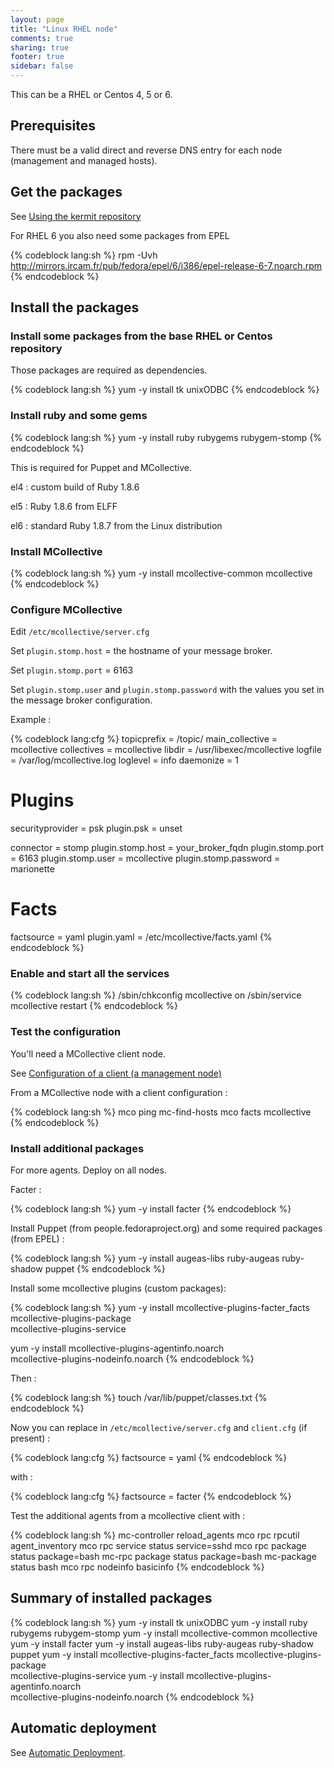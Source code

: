 ```yaml
---
layout: page
title: "Linux RHEL node"
comments: true
sharing: true
footer: true
sidebar: false 
---
```


This can be a RHEL or Centos 4, 5 or 6.

## Prerequisites

There must be a valid direct and reverse DNS entry for each node (management
and managed hosts).


## Get the packages

See [Using the kermit repository](/doc/using_the_repo.html)

<div class="important" markdown='1'>
For RHEL 6 you also need some packages from EPEL
</div>

{% codeblock lang:sh %}
rpm -Uvh http://mirrors.ircam.fr/pub/fedora/epel/6/i386/epel-release-6-7.noarch.rpm
{% endcodeblock %}


## Install the packages

### Install some packages from the base RHEL or Centos repository

Those packages are required as dependencies.

{% codeblock lang:sh %}
yum -y install tk unixODBC
{% endcodeblock %}


### Install ruby and some gems

{% codeblock lang:sh %}
yum -y install ruby rubygems rubygem-stomp
{% endcodeblock %}


This is required for Puppet and MCollective.

el4 : custom build of Ruby 1.8.6

el5 : Ruby 1.8.6 from ELFF

el6 : standard Ruby 1.8.7 from the Linux distribution


### Install MCollective

{% codeblock lang:sh %}
yum -y install mcollective-common mcollective
{% endcodeblock %}

### Configure MCollective

Edit `/etc/mcollective/server.cfg`

Set `plugin.stomp.host` = the hostname of your message broker.

Set `plugin.stomp.port` = 6163

Set `plugin.stomp.user` and `plugin.stomp.password` with the values you set in the message broker configuration.

Example :

{% codeblock lang:cfg %}
topicprefix = /topic/
main_collective = mcollective
collectives = mcollective
libdir = /usr/libexec/mcollective
logfile = /var/log/mcollective.log
loglevel = info
daemonize = 1

# Plugins
securityprovider = psk
plugin.psk = unset

connector = stomp
plugin.stomp.host = your_broker_fqdn
plugin.stomp.port = 6163
plugin.stomp.user = mcollective
plugin.stomp.password = marionette

# Facts
factsource = yaml
plugin.yaml = /etc/mcollective/facts.yaml
{% endcodeblock %}



### Enable and start all the services

{% codeblock lang:sh %}
/sbin/chkconfig mcollective on
/sbin/service mcollective restart
{% endcodeblock %}


### Test the configuration

You'll need a MCollective client node.

See [Configuration of a client (a management node)](/doc/mcollective/client.html) 

From a MCollective node with a client configuration :

{% codeblock lang:sh %}
mco ping
mc-find-hosts
mco facts mcollective
{% endcodeblock %}


### Install additional packages

For more agents. Deploy on all nodes.

Facter : 

{% codeblock lang:sh %}
yum -y install facter
{% endcodeblock %}


Install Puppet (from people.fedoraproject.org) and some required packages 
(from EPEL) :

{% codeblock lang:sh %}
yum -y install augeas-libs ruby-augeas ruby-shadow puppet
{% endcodeblock %}


Install some mcollective plugins (custom packages):

{% codeblock lang:sh %}
yum -y install mcollective-plugins-facter_facts mcollective-plugins-package \
 mcollective-plugins-service

yum -y install mcollective-plugins-agentinfo.noarch \
 mcollective-plugins-nodeinfo.noarch
{% endcodeblock %}

Then :

{% codeblock lang:sh %}
touch /var/lib/puppet/classes.txt
{% endcodeblock %}


Now you can replace in `/etc/mcollective/server.cfg` and `client.cfg` (if
present) :

{% codeblock lang:cfg %}
factsource = yaml
{% endcodeblock %}


with :

{% codeblock lang:cfg %}
factsource = facter 
{% endcodeblock %}


Test the additional agents from a mcollective client with :

{% codeblock lang:sh %}
mc-controller reload_agents
mco rpc rpcutil agent_inventory
mco rpc service status service=sshd
mco rpc package status package=bash
mc-rpc package status package=bash
mc-package status bash
mco rpc nodeinfo basicinfo
{% endcodeblock %}


## Summary of installed packages

{% codeblock lang:sh %}
yum -y install tk unixODBC
yum -y install ruby rubygems rubygem-stomp
yum -y install mcollective-common mcollective
yum -y install facter
yum -y install augeas-libs ruby-augeas ruby-shadow puppet
yum -y install mcollective-plugins-facter_facts mcollective-plugins-package \
 mcollective-plugins-service
yum -y install mcollective-plugins-agentinfo.noarch \
 mcollective-plugins-nodeinfo.noarch
{% endcodeblock %}


## Automatic deployment

See [Automatic Deployment](/doc/mcollective/autodeploy.html). 




